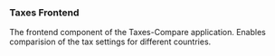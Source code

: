 ### Taxes Frontend

The frontend component of the Taxes-Compare application. Enables comparision of the tax settings for different countries.

